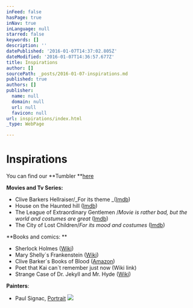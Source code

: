 ```yaml
---
inFeed: false
hasPage: true
inNav: true
inLanguage: null
starred: false
keywords: []
description: ''
datePublished: '2016-01-07T14:37:02.805Z'
dateModified: '2016-01-07T14:36:57.677Z'
title: Inspirations
author: []
sourcePath: _posts/2016-01-07-inspirations.md
published: true
authors: []
publisher:
  name: null
  domain: null
  url: null
  favicon: null
url: inspirations/index.html
_type: WebPage

---
```

# Inspirations

You can find our **Tumbler **[here][0]

**Movies and Tv Series:**

* Clive Barkers Hellraiser/_For its theme _([Imdb][1]) 
* House on the Haunted hill ([Imdb][2]) 
* The League of Extraordinary Gentlemen /_Movie is rather bad, but the world and costumes are great_ ([Imdb][3])
* The City of Lost Children/_For its mood and costumes_ ([Imdb][4])

**Books and comics: **

* Sherlock Holmes ([Wiki][5]) 
* Mary Shelly\`s Frankenstein ([Wiki][6])
* Clive Barker\`s Books of Blood ([Amazon][7])
* Poet that Kai can\`t remember just now (Wiki link) 
* Strange Case of Dr. Jekyll and Mr. Hyde ([Wiki][8])

**Painters**:

* Paul Signac, [Portrait][9]
![](https://the-grid-user-content.s3-us-west-2.amazonaws.com/6783b5d3-f4b1-41e5-9c05-b5cd776333f9.png)

[0]: adlucem-larp.tumblr.com/
[1]: http://www.imdb.com/title/tt0093177/?ref_=nv_sr_1
[2]: http://www.imdb.com/title/tt0051744/
[3]: http://www.imdb.com/title/tt0311429/?ref_=nv_sr_5
[4]: http://www.imdb.com/title/tt0112682/?ref_=nv_sr_1
[5]: https://en.wikipedia.org/wiki/Sherlock_Holmes
[6]: https://en.wikipedia.org/wiki/Frankenstein
[7]: http://www.amazon.com/Books-Blood-Vols-Clive-Barker/dp/0425165582
[8]: https://en.wikipedia.org/wiki/Strange_Case_of_Dr_Jekyll_and_Mr_Hyde
[9]: https://upload.wikimedia.org/wikipedia/commons/3/3a/Signac_-_Portrait_de_F%C3%A9lix_F%C3%A9n%C3%A9on.jpg